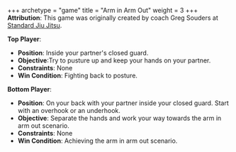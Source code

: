 +++
archetype = "game"
title = "Arm in Arm Out"
weight = 3
+++
**Attribution**: This game was originally created by coach Greg Souders at [Standard Jiu Jitsu](https://standardjiujitsu.com).

**Top Player**:
  * **Position**: Inside your partner's closed guard.
  * **Objective**:Try to pusture up and keep your hands on your partner.
  * **Constraints**: None
  * **Win Condition**: Fighting back to posture.

**Bottom Player**:
  * **Position**: On your back with your partner inside your closed guard. Start with an overhook or an underhook.
  * **Objective**: Separate the hands and work your way towards the arm in arm out scenario.
  * **Constraints**: None
  * **Win Condition**: Achieving the arm in arm out scenario.
